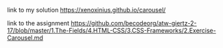 link to my solution
https://xenoxinius.github.io/carousel/

link to the assignment 
https://github.com/becodeorg/atw-giertz-2-17/blob/master/1.The-Fields/4.HTML-CSS/3.CSS-Frameworks/2.Exercise-Carousel.md
